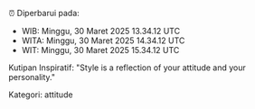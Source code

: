 ⏰ Diperbarui pada:
- WIB: Minggu, 30 Maret 2025 13.34.12 UTC
- WITA: Minggu, 30 Maret 2025 14.34.12 UTC
- WIT: Minggu, 30 Maret 2025 15.34.12 UTC

Kutipan Inspiratif:
"Style is a reflection of your attitude and your personality."


Kategori: attitude

